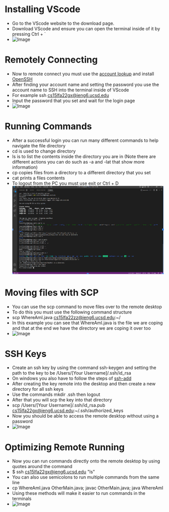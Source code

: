 # Installing VScode
- Go to the VScode website to the download page.
- Download VScode and ensure you can open the terminal inside of it by pressing Ctrl + `
- ![Image](C:/Users/German/Pictures/commands.PNG)

# Remotely Connecting
- Now to remote connect you must use the [account lookup](https://sdacs.ucsd.edu/~icc/index.php) and install [OpenSSH](https://learn.microsoft.com/en-us/windows-server/administration/openssh/openssh_install_firstuse?tabs=gui)
- After finding your account name and setting the password you use the account name to SSH into the terminal inside of VScode
- For example ssh cs15lfa22gx@ieng6.ucsd.edu
- Input the password that you set and wait for the login page
- ![Image](https://lh3.googleusercontent.com/keep-bbsk/AP6BvTSJuYlHYGLFsh2h0oNtKbyegi41VSWyBGw2UecsZBPYxeHEwiAObkCKMjKEG4XjH2ZLlF_HlnuIIWMH3pYfWdrvNj7KWzNmKOp1BVmZG09ve2n6=s512)

# Running Commands
- After a successful login you can run many different commands to help navigate the file directory
- cd is used to change directory
- ls is to list the contents inside the directory you are in (Note there are different actions you can do such as -a and -lat that show more information)
- cp copies files from a directory to a different directory that you set
- cat prints a files contents
- To logout from the PC you must use exit or Ctrl + D
![Image](commands.PNG)

# Moving files with SCP
- You can use the scp command to move files over to the remote desktop
- To do this you must use the following command structure
- scp WhereAmI.java cs15lfa22zz@ieng6.ucsd.edu:~/
- In this example you can see that WhereAmI.java is the file we are coping and that at the end we have the directory we are coping it over too
- ![Image](https://lh3.googleusercontent.com/keep-bbsk/AP6BvTQ3_ogqVdl2Fy1zTh04xatqY2YYrZS1e-JafCOB44KEDbZiBTt4pyAoiaTJWTBmWtV0lzgsZhtNrBHghOMTAp4-jHi2abMdlBsmg91f-nuaOb47=s512)

# SSH Keys
- Create an ssh key by using the command ssh-keygen and setting the path to the key to be /Users/[Your Username]/.ssh/id_rsa
- On windows you also have to follow the steps of [ssh-add](https://docs.microsoft.com/en-us/windows-server/administration/openssh/openssh_keymanagement#user-key-generation)
- After creating the key remote into the desktop and then create a new directory for all ssh keys
- Use the commands mkdir .ssh then logout
- After that you will scp the key into that directory 
- scp /Users/[Your Username]/.ssh/id_rsa.pub cs15lfa22gx@ieng6.ucsd.edu:~/.ssh/authorized_keys
- Now you should be able to access the remote desktop without using a password
- ![Image](https://lh3.googleusercontent.com/keep-bbsk/AP6BvTTDbpdEAKpmlz9ILa9Qdotkdoi6Ixk4jzSSfmK4cXLEz1Dt_GXTrl_RWHfxLKYn1WwembrHmEUxru2G-211fXVBp4QYBahgpKIWevpEJI-wyIBC=s512)

# Optimizing Remote Running
- Now you can run commands directly onto the remote desktop by using quotes around the command
- $ ssh cs15lfa22gx@ieng6.ucsd.edu "ls"
- You can also use semicolons to run multiple commands from the same line
- cp WhereAmI.java OtherMain.java; javac OtherMain.java; java WhereAmI
- Using these methods will make it easier to run commands in the terminals
- ![Image](https://lh3.googleusercontent.com/keep-bbsk/AP6BvTSwSgEXuppG_AVmPtHDzLxvpiBWbjBXo6QJZtVhWjIOAcFajVHelNfTGmPJZJm8zd0r9r05l3EfhRU--B_eDSfvx6Hd8J7wcgvkka0pwGzNOhct=s512)

